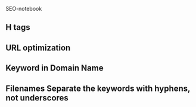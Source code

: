 SEO-notebook

## H tags

## URL optimization

## Keyword in Domain Name

##  Filenames   Separate the keywords with hyphens, not underscores 

